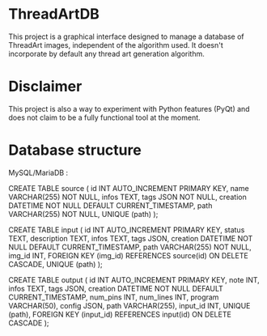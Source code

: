 # ThreadArtDB
This project is a graphical interface designed to manage a database of ThreadArt images, independent of the algorithm used.
It doesn't incorporate by default any thread art generation algorithm.

# Disclaimer
This project is also a way to experiment with Python features (PyQt) and does not claim to be a fully functional tool at the moment. 

# Database structure 
MySQL/MariaDB  :

CREATE TABLE source (
    id INT AUTO_INCREMENT PRIMARY KEY,
    name VARCHAR(255) NOT NULL,
    infos TEXT,
    tags JSON NOT NULL,
    creation DATETIME NOT NULL DEFAULT CURRENT_TIMESTAMP,
    path VARCHAR(255) NOT NULL,
    UNIQUE (path)
);

CREATE TABLE input (
    id INT AUTO_INCREMENT PRIMARY KEY,
    status TEXT,
    description TEXT,
    infos TEXT,
    tags JSON,
    creation DATETIME NOT NULL DEFAULT CURRENT_TIMESTAMP,
    path VARCHAR(255) NOT NULL,
    img_id INT,
    FOREIGN KEY (img_id) REFERENCES source(id) ON DELETE CASCADE,
    UNIQUE (path)
);

CREATE TABLE output (
    id INT AUTO_INCREMENT PRIMARY KEY,
    note INT,
    infos TEXT,
    tags JSON,
    creation DATETIME NOT NULL DEFAULT CURRENT_TIMESTAMP,
    num_pins INT,
    num_lines INT,
    program VARCHAR(50),
    config JSON,
    path VARCHAR(255),
    input_id INT,
    UNIQUE (path),
    FOREIGN KEY (input_id) REFERENCES input(id) ON DELETE CASCADE
);
